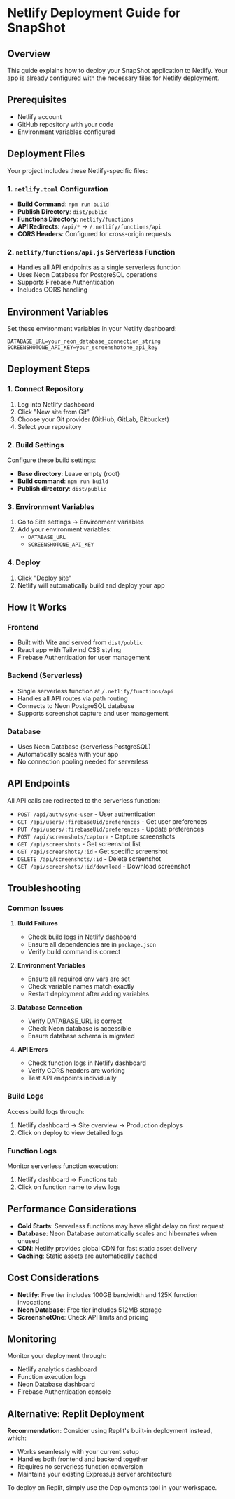 
# Netlify Deployment Guide for SnapShot

## Overview

This guide explains how to deploy your SnapShot application to Netlify. Your app is already configured with the necessary files for Netlify deployment.

## Prerequisites

- Netlify account
- GitHub repository with your code
- Environment variables configured

## Deployment Files

Your project includes these Netlify-specific files:

### 1. `netlify.toml` Configuration
- **Build Command**: `npm run build`
- **Publish Directory**: `dist/public`
- **Functions Directory**: `netlify/functions`
- **API Redirects**: `/api/*` → `/.netlify/functions/api`
- **CORS Headers**: Configured for cross-origin requests

### 2. `netlify/functions/api.js` Serverless Function
- Handles all API endpoints as a single serverless function
- Uses Neon Database for PostgreSQL operations
- Supports Firebase Authentication
- Includes CORS handling

## Environment Variables

Set these environment variables in your Netlify dashboard:

```
DATABASE_URL=your_neon_database_connection_string
SCREENSHOTONE_API_KEY=your_screenshotone_api_key
```

## Deployment Steps

### 1. Connect Repository
1. Log into Netlify dashboard
2. Click "New site from Git"
3. Choose your Git provider (GitHub, GitLab, Bitbucket)
4. Select your repository

### 2. Build Settings
Configure these build settings:
- **Base directory**: Leave empty (root)
- **Build command**: `npm run build`
- **Publish directory**: `dist/public`

### 3. Environment Variables
1. Go to Site settings → Environment variables
2. Add your environment variables:
   - `DATABASE_URL`
   - `SCREENSHOTONE_API_KEY`

### 4. Deploy
1. Click "Deploy site"
2. Netlify will automatically build and deploy your app

## How It Works

### Frontend
- Built with Vite and served from `dist/public`
- React app with Tailwind CSS styling
- Firebase Authentication for user management

### Backend (Serverless)
- Single serverless function at `/.netlify/functions/api`
- Handles all API routes via path routing
- Connects to Neon PostgreSQL database
- Supports screenshot capture and user management

### Database
- Uses Neon Database (serverless PostgreSQL)
- Automatically scales with your app
- No connection pooling needed for serverless

## API Endpoints

All API calls are redirected to the serverless function:

- `POST /api/auth/sync-user` - User authentication
- `GET /api/users/:firebaseUid/preferences` - Get user preferences
- `PUT /api/users/:firebaseUid/preferences` - Update preferences
- `POST /api/screenshots/capture` - Capture screenshots
- `GET /api/screenshots` - Get screenshot list
- `GET /api/screenshots/:id` - Get specific screenshot
- `DELETE /api/screenshots/:id` - Delete screenshot
- `GET /api/screenshots/:id/download` - Download screenshot

## Troubleshooting

### Common Issues

1. **Build Failures**
   - Check build logs in Netlify dashboard
   - Ensure all dependencies are in `package.json`
   - Verify build command is correct

2. **Environment Variables**
   - Ensure all required env vars are set
   - Check variable names match exactly
   - Restart deployment after adding variables

3. **Database Connection**
   - Verify DATABASE_URL is correct
   - Check Neon database is accessible
   - Ensure database schema is migrated

4. **API Errors**
   - Check function logs in Netlify dashboard
   - Verify CORS headers are working
   - Test API endpoints individually

### Build Logs
Access build logs through:
1. Netlify dashboard → Site overview → Production deploys
2. Click on deploy to view detailed logs

### Function Logs
Monitor serverless function execution:
1. Netlify dashboard → Functions tab
2. Click on function name to view logs

## Performance Considerations

- **Cold Starts**: Serverless functions may have slight delay on first request
- **Database**: Neon Database automatically scales and hibernates when unused
- **CDN**: Netlify provides global CDN for fast static asset delivery
- **Caching**: Static assets are automatically cached

## Cost Considerations

- **Netlify**: Free tier includes 100GB bandwidth and 125K function invocations
- **Neon Database**: Free tier includes 512MB storage
- **ScreenshotOne**: Check API limits and pricing

## Monitoring

Monitor your deployment through:
- Netlify analytics dashboard
- Function execution logs
- Neon Database dashboard
- Firebase Authentication console

## Alternative: Replit Deployment

**Recommendation**: Consider using Replit's built-in deployment instead, which:
- Works seamlessly with your current setup
- Handles both frontend and backend together
- Requires no serverless function conversion
- Maintains your existing Express.js server architecture

To deploy on Replit, simply use the Deployments tool in your workspace.
